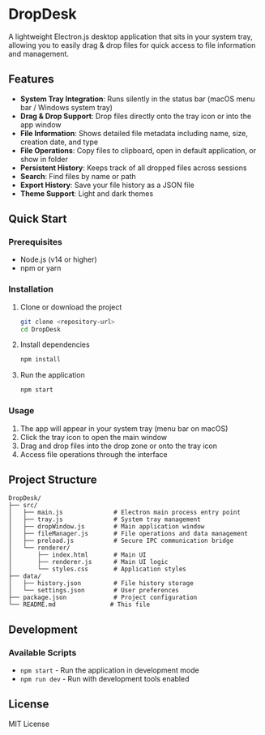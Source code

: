 # DropDesk

A lightweight Electron.js desktop application that sits in your system tray, allowing you to easily drag & drop files for quick access to file information and management.

## Features

- **System Tray Integration**: Runs silently in the status bar (macOS menu bar / Windows system tray)
- **Drag & Drop Support**: Drop files directly onto the tray icon or into the app window
- **File Information**: Shows detailed file metadata including name, size, creation date, and type
- **File Operations**: Copy files to clipboard, open in default application, or show in folder
- **Persistent History**: Keeps track of all dropped files across sessions
- **Search**: Find files by name or path
- **Export History**: Save your file history as a JSON file
- **Theme Support**: Light and dark themes

## Quick Start

### Prerequisites
- Node.js (v14 or higher)
- npm or yarn

### Installation

1. Clone or download the project
   ```bash
   git clone <repository-url>
   cd DropDesk
   ```

2. Install dependencies
   ```bash
   npm install
   ```

3. Run the application
   ```bash
   npm start
   ```

### Usage

1. The app will appear in your system tray (menu bar on macOS)
2. Click the tray icon to open the main window
3. Drag and drop files into the drop zone or onto the tray icon
4. Access file operations through the interface

## Project Structure

```
DropDesk/
├── src/
│   ├── main.js              # Electron main process entry point
│   ├── tray.js              # System tray management
│   ├── dropWindow.js        # Main application window
│   ├── fileManager.js       # File operations and data management
│   ├── preload.js           # Secure IPC communication bridge
│   └── renderer/
│       ├── index.html       # Main UI
│       ├── renderer.js      # Main UI logic
│       └── styles.css       # Application styles
├── data/
│   ├── history.json         # File history storage
│   └── settings.json        # User preferences
├── package.json             # Project configuration
└── README.md               # This file
```

## Development

### Available Scripts
- `npm start` - Run the application in development mode
- `npm run dev` - Run with development tools enabled

## License

MIT License